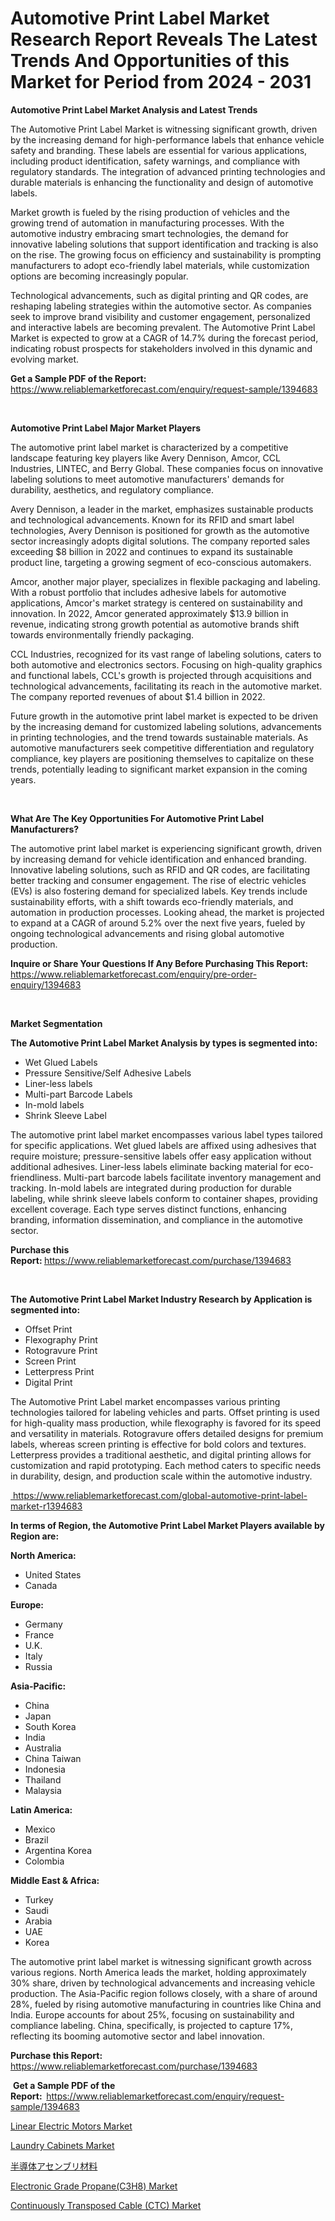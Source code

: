 <p><h1>Automotive Print Label Market Research Report Reveals The Latest Trends And Opportunities of this Market for Period from 2024 - 2031</h1></p><p><strong>Automotive Print Label Market Analysis and Latest Trends</strong></p>
<p><p>The Automotive Print Label Market is witnessing significant growth, driven by the increasing demand for high-performance labels that enhance vehicle safety and branding. These labels are essential for various applications, including product identification, safety warnings, and compliance with regulatory standards. The integration of advanced printing technologies and durable materials is enhancing the functionality and design of automotive labels.</p><p>Market growth is fueled by the rising production of vehicles and the growing trend of automation in manufacturing processes. With the automotive industry embracing smart technologies, the demand for innovative labeling solutions that support identification and tracking is also on the rise. The growing focus on efficiency and sustainability is prompting manufacturers to adopt eco-friendly label materials, while customization options are becoming increasingly popular.</p><p>Technological advancements, such as digital printing and QR codes, are reshaping labeling strategies within the automotive sector. As companies seek to improve brand visibility and customer engagement, personalized and interactive labels are becoming prevalent. The Automotive Print Label Market is expected to grow at a CAGR of 14.7% during the forecast period, indicating robust prospects for stakeholders involved in this dynamic and evolving market.</p></p>
<p><strong>Get a Sample PDF of the Report:&nbsp;</strong> <a href="https://www.reliablemarketforecast.com/enquiry/request-sample/1394683">https://www.reliablemarketforecast.com/enquiry/request-sample/1394683</a></p>
<p>&nbsp;</p>
<p><strong>Automotive Print Label Major Market Players</strong></p>
<p><p>The automotive print label market is characterized by a competitive landscape featuring key players like Avery Dennison, Amcor, CCL Industries, LINTEC, and Berry Global. These companies focus on innovative labeling solutions to meet automotive manufacturers' demands for durability, aesthetics, and regulatory compliance.</p><p>Avery Dennison, a leader in the market, emphasizes sustainable products and technological advancements. Known for its RFID and smart label technologies, Avery Dennison is positioned for growth as the automotive sector increasingly adopts digital solutions. The company reported sales exceeding $8 billion in 2022 and continues to expand its sustainable product line, targeting a growing segment of eco-conscious automakers.</p><p>Amcor, another major player, specializes in flexible packaging and labeling. With a robust portfolio that includes adhesive labels for automotive applications, Amcor's market strategy is centered on sustainability and innovation. In 2022, Amcor generated approximately $13.9 billion in revenue, indicating strong growth potential as automotive brands shift towards environmentally friendly packaging.</p><p>CCL Industries, recognized for its vast range of labeling solutions, caters to both automotive and electronics sectors. Focusing on high-quality graphics and functional labels, CCL's growth is projected through acquisitions and technological advancements, facilitating its reach in the automotive market. The company reported revenues of about $1.4 billion in 2022.</p><p>Future growth in the automotive print label market is expected to be driven by the increasing demand for customized labeling solutions, advancements in printing technologies, and the trend towards sustainable materials. As automotive manufacturers seek competitive differentiation and regulatory compliance, key players are positioning themselves to capitalize on these trends, potentially leading to significant market expansion in the coming years.</p></p>
<p>&nbsp;</p>
<p><strong>What Are The Key Opportunities For Automotive Print Label Manufacturers?</strong></p>
<p><p>The automotive print label market is experiencing significant growth, driven by increasing demand for vehicle identification and enhanced branding. Innovative labeling solutions, such as RFID and QR codes, are facilitating better tracking and consumer engagement. The rise of electric vehicles (EVs) is also fostering demand for specialized labels. Key trends include sustainability efforts, with a shift towards eco-friendly materials, and automation in production processes. Looking ahead, the market is projected to expand at a CAGR of around 5.2% over the next five years, fueled by ongoing technological advancements and rising global automotive production.</p></p>
<p><strong>Inquire or Share Your Questions If Any Before Purchasing This Report:</strong> <a href="https://www.reliablemarketforecast.com/enquiry/pre-order-enquiry/1394683">https://www.reliablemarketforecast.com/enquiry/pre-order-enquiry/1394683</a></p>
<p>&nbsp;</p>
<p><strong>Market Segmentation</strong></p>
<p><strong>The Automotive Print Label Market Analysis by types is segmented into:</strong></p>
<p><ul><li>Wet Glued Labels</li><li>Pressure Sensitive/Self Adhesive Labels</li><li>Liner-less labels</li><li>Multi-part Barcode Labels</li><li>In-mold labels</li><li>Shrink Sleeve Label</li></ul></p>
<p><p>The automotive print label market encompasses various label types tailored for specific applications. Wet glued labels are affixed using adhesives that require moisture; pressure-sensitive labels offer easy application without additional adhesives. Liner-less labels eliminate backing material for eco-friendliness. Multi-part barcode labels facilitate inventory management and tracking. In-mold labels are integrated during production for durable labeling, while shrink sleeve labels conform to container shapes, providing excellent coverage. Each type serves distinct functions, enhancing branding, information dissemination, and compliance in the automotive sector.</p></p>
<p><strong>Purchase this Report:&nbsp;</strong><a href="https://www.reliablemarketforecast.com/purchase/1394683">https://www.reliablemarketforecast.com/purchase/1394683</a></p>
<p>&nbsp;</p>
<p><strong>The Automotive Print Label Market Industry Research by Application is segmented into:</strong></p>
<p><ul><li>Offset Print</li><li>Flexography Print</li><li>Rotogravure Print</li><li>Screen Print</li><li>Letterpress Print</li><li>Digital Print</li></ul></p>
<p><p>The Automotive Print Label market encompasses various printing technologies tailored for labeling vehicles and parts. Offset printing is used for high-quality mass production, while flexography is favored for its speed and versatility in materials. Rotogravure offers detailed designs for premium labels, whereas screen printing is effective for bold colors and textures. Letterpress provides a traditional aesthetic, and digital printing allows for customization and rapid prototyping. Each method caters to specific needs in durability, design, and production scale within the automotive industry.</p></p>
<p><a href="https://www.reliablemarketforecast.com/global-automotive-print-label-market-r1394683">&nbsp;https://www.reliablemarketforecast.com/global-automotive-print-label-market-r1394683</a></p>
<p><strong>In terms of Region, the Automotive Print Label Market Players available by Region are:</strong></p>
<p>
    <p> <strong> North America: </strong>
        <ul>
            <li>United States</li>
            <li>Canada</li>
        </ul>
        </p> 
    <p> <strong> Europe: </strong>
        <ul>
            <li>Germany</li>
            <li>France</li>
            <li>U.K.</li>
            <li>Italy</li>
            <li>Russia</li>
        </ul>
        </p> 
    <p> <strong> Asia-Pacific: </strong>
        <ul>
            <li>China</li>
            <li>Japan</li>
            <li>South Korea</li>
            <li>India</li>
            <li>Australia</li>
            <li>China Taiwan</li>
            <li>Indonesia</li>
            <li>Thailand</li>
            <li>Malaysia</li>
        </ul>
        </p> 
    <p> <strong> Latin America: </strong>
        <ul>
            <li>Mexico</li>
            <li>Brazil</li>
            <li>Argentina Korea</li>
            <li>Colombia</li>
        </ul>
        </p> 
    <p> <strong> Middle East & Africa: </strong>
        <ul>
            <li>Turkey</li>
            <li>Saudi</li>
            <li>Arabia</li>
            <li>UAE</li>
            <li>Korea</li>
        </ul>
    </p>
    </p>
<p><p>The automotive print label market is witnessing significant growth across various regions. North America leads the market, holding approximately 30% share, driven by technological advancements and increasing vehicle production. The Asia-Pacific region follows closely, with a share of around 28%, fueled by rising automotive manufacturing in countries like China and India. Europe accounts for about 25%, focusing on sustainability and compliance labeling. China, specifically, is projected to capture 17%, reflecting its booming automotive sector and label innovation.</p></p>
<p><strong>Purchase this Report: </strong><a href="https://www.reliablemarketforecast.com/purchase/1394683">https://www.reliablemarketforecast.com/purchase/1394683</a></p>
<p>&nbsp;<strong>Get a Sample PDF of the Report:&nbsp;&nbsp;</strong><a href="https://www.reliablemarketforecast.com/enquiry/request-sample/1394683">https://www.reliablemarketforecast.com/enquiry/request-sample/1394683</a></p>
<p><strong></strong></p>
<p><p><a href="https://www.linkedin.com/pulse/linear-electric-motors-market-evolution-global-trends-regional-pnh5f?trackingId=wWAhLsZGQ6eSfeDU%2BAo6FQ%3D%3D">Linear Electric Motors Market</a></p><p><a href="https://www.linkedin.com/pulse/laundry-cabinets-market-global-regional-analysis-focus-waobf?trackingId=RBx7KR8GQ4%2B3QydzA%2FuBWQ%3D%3D">Laundry Cabinets Market</a></p><p><a href="https://github.com/lababdou/Market-Research-Report-List-6/blob/main/620227613254.md">半導体アセンブリ材料</a></p><p><a href="https://issuu.com/reportprime-2/docs/electronic-grade-propanec3h8-market_204375d680f21c">Electronic Grade Propane(C3H8) Market</a></p><p><a href="https://issuu.com/reportprime-2/docs/continuously-transposed-cable-ctc-m_97a10dd2c18a90">Continuously Transposed Cable (CTC) Market</a></p></p>